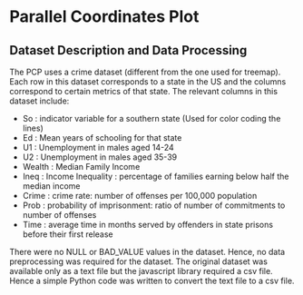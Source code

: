 # Parallel Coordinates Plot

## Dataset Description and Data Processing

The PCP uses a crime dataset (different from the one used for treemap). Each row in this dataset corresponds to a state in the US and the columns correspond to certain metrics of that state. The relevant columns in this dataset include:

- So : indicator variable for a southern state (Used for color coding the lines)
- Ed : Mean years of schooling for that state
- U1 : Unemployment in males aged 14-24
- U2 : Unemployment in males aged 35-39
- Wealth : Median Family Income
- Ineq : Income Inequality : percentage of families earning below half the median income
- Crime : crime rate: number of offenses per 100,000 population 
- Prob : probability of imprisonment: ratio of number of commitments to number of offenses
- Time : average time in months served by offenders in state prisons before their first release

There were no NULL or BAD_VALUE values in the dataset. Hence, no data preprocessing was required for the dataset. The original dataset was available only as a text file but the javascript library required a csv file. Hence a simple Python code was written to convert the text file to a csv file.